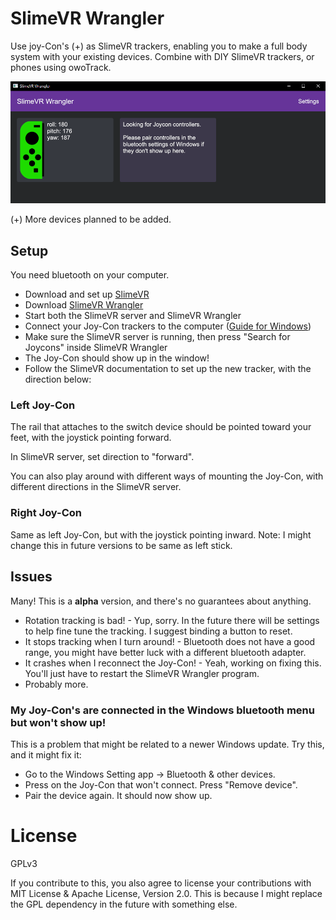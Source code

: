 # SlimeVR Wrangler

Use joy-Con's (+) as SlimeVR trackers, enabling you to make a full body system with your existing devices. Combine with DIY SlimeVR trackers, or phones using owoTrack.

![Screenshot of the app running and tracking a single Joy-Con](screenshot.png)

(+) More devices planned to be added.

## Setup
You need bluetooth on your computer.
* Download and set up [SlimeVR](https://docs.slimevr.dev/slimevr-setup.html)
* Download [SlimeVR Wrangler](https://github.com/carl-anders/slimevr-wrangler/releases/latest/download/slimevr-wrangler.exe)
* Start both the SlimeVR server and SlimeVR Wrangler 
* Connect your Joy-Con trackers to the computer ([Guide for Windows](https://www.digitaltrends.com/gaming/how-to-connect-a-nintendo-switch-controller-to-a-pc/))
* Make sure the SlimeVR server is running, then press "Search for Joycons" inside SlimeVR Wrangler
* The Joy-Con should show up in the window!
* Follow the SlimeVR documentation to set up the new tracker, with the direction below:

### Left Joy-Con

The rail that attaches to the switch device should be pointed toward your feet, with the joystick pointing forward.

In SlimeVR server, set direction to "forward".

You can also play around with different ways of mounting the Joy-Con, with different directions in the SlimeVR server.

### Right Joy-Con

Same as left Joy-Con, but with the joystick pointing inward. Note: I might change this in future versions to be same as left stick.

## Issues

Many! This is a **alpha** version, and there's no guarantees about anything.

* Rotation tracking is bad! - Yup, sorry. In the future there will be settings to help fine tune the tracking. I suggest binding a button to reset.
* It stops tracking when I turn around! - Bluetooth does not have a good range, you might have better luck with a different bluetooth adapter.
* It crashes when I reconnect the Joy-Con! - Yeah, working on fixing this. You'll just have to restart the SlimeVR Wrangler program.
* Probably more.

### My Joy-Con's are connected in the Windows bluetooth menu but won't show up!

This is a problem that might be related to a newer Windows update. Try this, and it might fix it:
* Go to the Windows Setting app -> Bluetooth & other devices.
* Press on the Joy-Con that won't connect. Press "Remove device".
* Pair the device again. It should now show up.

# License
GPLv3

If you contribute to this, you also agree to license your contributions with MIT License & Apache License, Version 2.0. This is because I might replace the GPL dependency in the future with something else.
